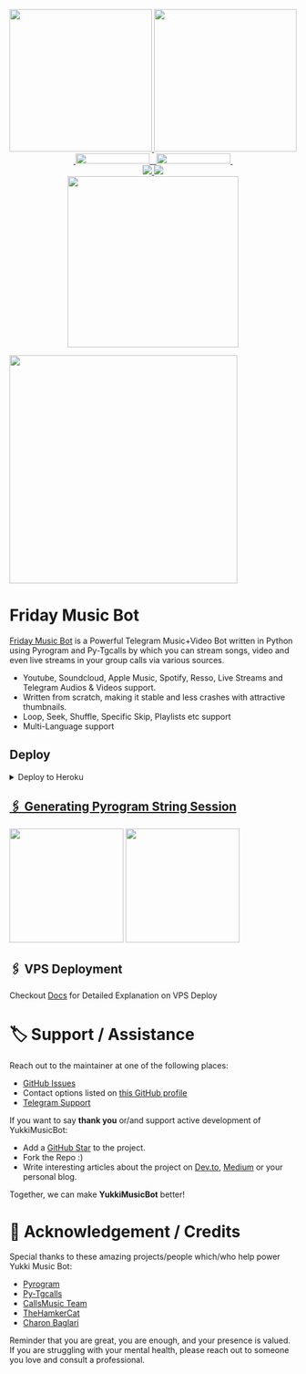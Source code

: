 <p align="center">
  <a href="https://www.python.org">
    <img src="http://ForTheBadge.com/images/badges/made-with-python.svg" width ="250">
  </a>
  <a href="https://t.me/ShadowKing9o">
    <img src="https://telegra.ph/file/93a7e33b65dc93349c0be.jpg" width="250">
  </a><br>
  <a href="https://t.me/ShadowsArena">
    &nbsp;<img src="https://img.shields.io/badge/Shadow%20Arena-Channel-blue?style=plastic&logo=Telegram" width="130" height="18">&nbsp;
  </a>
  <a href="https://t.me/+9Zhp_GdQVctiNjc1">
    &nbsp;<img src="https://img.shields.io/badge/Movie%20Addaa-Group-blue?style=plastic&logo=Telegram" width="130" height="18">&nbsp;
  </a>
  <br>
  <a href="https://github.com/MasterShad0w/IMDb-Movie-Bot/stargazers">
    <img src="https://img.shields.io/github/stars/MasterShad0w/IMDb-Movie-Bot?style=social">
  </a>
  <a href="https://github.com/MasterShad0w/IMDb-Movie-Bot/fork">
    <img src="https://img.shields.io/github/forks/MasterShad0w/IMDb-Movie-Bot?label=Fork&style=social">
  </a>  
  <br>
  <a href="https://youtube.com/channel/UCqVIzF-2AhO_pY4uo8Rr5Hg">
    <img src="https://img.shields.io/badge/Subscribe-Shadow%20Arena-%23FA0606?style=for-the-badge&logo=Youtube" width="300">
  </a>
</p>

<img src="https://telegra.ph/file/47af2cb6b86bb87055ba2.jpg" align="center" width="400" height="400"/>

# Friday Music Bot 

[Friday Music Bot](https://github.com/ShadowKing9/FridayMusicBot) is a Powerful Telegram Music+Video Bot written in Python using Pyrogram and Py-Tgcalls by which you can stream songs, video and even live streams in your group calls via various sources.

* Youtube, Soundcloud, Apple Music, Spotify, Resso, Live Streams and Telegram Audios & Videos support.
* Written from scratch, making it stable and less crashes with attractive thumbnails.
* Loop, Seek, Shuffle, Specific Skip, Playlists etc support
* Multi-Language support

## Deploy

<details><summary>Deploy to Heroku</summary>
<p>
<br>
<a href="https://heroku.com/deploy?template=https://github.com/ShadowKing9/FridayMusicBot">
  <img src="https://www.herokucdn.com/deploy/button.svg" alt="Deploy">
</p>
</details>

## 🖇 Generating Pyrogram String Session

<p>
<a href="https://replit.com/@NotReallyShikhar/Yukki-Music-String-Gen"><img src="https://img.shields.io/badge/Generate%20On%20Repl-blueviolet?style=for-the-badge&logo=appveyor" width="200""/></a>
<a href="https://t.me/YukkiStringBot"><img src="https://img.shields.io/badge/TG%20String%20Gen%20Bot-blueviolet?style=for-the-badge&logo=appveyor" width="200""/></a>
</p>

## 🖇 VPS Deployment

Checkout [Docs](https://notreallyshikhar.gitbook.io/yukkimusicbot/deployment/local-hosting-or-vps) for Detailed Explanation on VPS Deploy


# 🏷 Support / Assistance

Reach out to the maintainer at one of the following places:

- [GitHub Issues](https://github.com/TeamYukki/yukkimusicbot/issues/new?assignees=&labels=question&template=SUPPORT_QUESTION.md&title=support%3A+)
- Contact options listed on [this GitHub profile](https://github.com/TeamYukki)
- [Telegram Support](https://t.me/YukkiSupport)

If you want to say **thank you** or/and support active development of YukkiMusicBot:

- Add a [GitHub Star](https://github.com/TeamYukki/YukkiMusicBot) to the project.
- Fork the Repo :)
- Write interesting articles about the project on [Dev.to](https://dev.to/), [Medium](https://medium.com/) or your personal blog.

Together, we can make **YukkiMusicBot** better!
# 📑 Acknowledgement / Credits

Special thanks to these amazing projects/people which/who help power Yukki Music Bot:

- [Pyrogram](https://github.com/pyrogram/pyrogram)
- [Py-Tgcalls](https://github.com/pytgcalls/pytgcalls)
- [CallsMusic Team](https://github.com/Callsmusic)
- [TheHamkerCat](https://github.com/TheHamkerCat)
- [Charon Baglari](https://github.com/XCBv021)


Reminder that you are great, you are enough, and your presence is valued. If you are struggling with your mental health, please reach out to someone you love and consult a professional.

